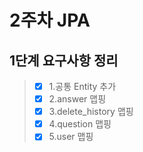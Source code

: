 # 2주차 JPA

## 1단계 요구사항 정리
> - [x] 1.공통 Entity 추가
> - [x] 2.answer 맵핑
> - [x] 3.delete_history 맵핑
> - [x] 4.question 맵핑
> - [x] 5.user 맵핑


